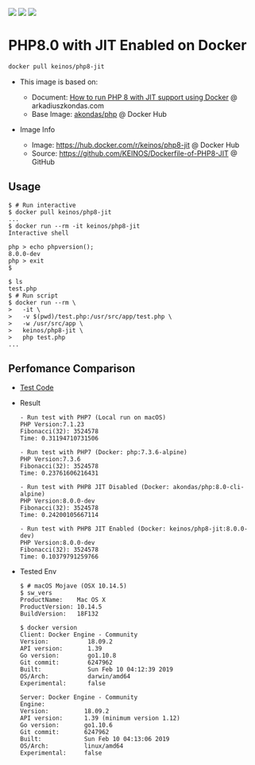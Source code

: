 [![](https://images.microbadger.com/badges/image/keinos/php8-jit.svg)](https://microbadger.com/images/keinos/php8-jit "See Image Info on microbadger.com")
[![](https://img.shields.io/docker/cloud/automated/keinos/php8-jit.svg)](https://hub.docker.com/r/keinos/php8-jit "Docker Cloud Automated build")
[![](https://img.shields.io/docker/cloud/build/keinos/php8-jit.svg)](https://hub.docker.com/r/keinos/php8-jit/builds "Docker Cloud Build Status")

# PHP8.0 with JIT Enabled on Docker

```bash
docker pull keinos/php8-jit
```

- This image is based on:
  - Document: [How to run PHP 8 with JIT support using Docker](https://arkadiuszkondas.com/how-to-run-php-8-with-jit-support-using-docker/) @ arkadiuszkondas.com
  - Base Image: [akondas/php](https://hub.docker.com/r/akondas/php) @ Docker Hub

- Image Info
  - Image: https://hub.docker.com/r/keinos/php8-jit @ Docker Hub
  - Source: https://github.com/KEINOS/Dockerfile-of-PHP8-JIT @ GitHub

## Usage

```shellsession
$ # Run interactive
$ docker pull keinos/php8-jit
...
$ docker run --rm -it keinos/php8-jit
Interactive shell

php > echo phpversion();
8.0.0-dev
php > exit
$
```

```shellsession
$ ls
test.php
$ # Run script
$ docker run --rm \
>   -it \
>   -v $(pwd)/test.php:/usr/src/app/test.php \
>   -w /usr/src/app \
>   keinos/php8-jit \
>   php test.php
...
```

## Perfomance Comparison

- [Test Code](https://github.com/KEINOS/Dockerfile-of-PHP8-JIT/blob/php8-jit/test/test-fibonacci.php)

- Result

    ```shellsession
    - Run test with PHP7 (Local run on macOS)
    PHP Version:7.1.23
    Fibonacci(32): 3524578
    Time: 0.31194710731506

    - Run test with PHP7 (Docker: php:7.3.6-alpine)
    PHP Version:7.3.6
    Fibonacci(32): 3524578
    Time: 0.23761606216431

    - Run test with PHP8 JIT Disabled (Docker: akondas/php:8.0-cli-alpine)
    PHP Version:8.0.0-dev
    Fibonacci(32): 3524578
    Time: 0.24200105667114

    - Run test with PHP8 JIT Enabled (Docker: keinos/php8-jit:8.0.0-dev)
    PHP Version:8.0.0-dev
    Fibonacci(32): 3524578
    Time: 0.10379791259766
    ```

- Tested Env

    ```shellsession
    $ # macOS Mojave (OSX 10.14.5)
    $ sw_vers
    ProductName:	Mac OS X
    ProductVersion:	10.14.5
    BuildVersion:	18F132

    $ docker version
    Client: Docker Engine - Community
    Version:           18.09.2
    API version:       1.39
    Go version:        go1.10.8
    Git commit:        6247962
    Built:             Sun Feb 10 04:12:39 2019
    OS/Arch:           darwin/amd64
    Experimental:      false

    Server: Docker Engine - Community
    Engine:
    Version:          18.09.2
    API version:      1.39 (minimum version 1.12)
    Go version:       go1.10.6
    Git commit:       6247962
    Built:            Sun Feb 10 04:13:06 2019
    OS/Arch:          linux/amd64
    Experimental:     false
    ```
